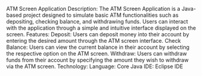  ATM Screen Application
Description:
The ATM Screen Application is a Java-based project designed to simulate basic ATM functionalities such as depositing, checking balance, and withdrawing funds.
Users can interact with the application through a simple and intuitive interface displayed on the screen.
Features:
Deposit: Users can deposit money into their account by entering the desired amount through the ATM screen interface.
Check Balance: Users can view the current balance in their account by selecting the respective option on the ATM screen.
Withdraw: Users can withdraw funds from their account by specifying the amount they wish to withdraw via the ATM screen.
Technology:
Language: Core Java
IDE: Eclipse IDE

